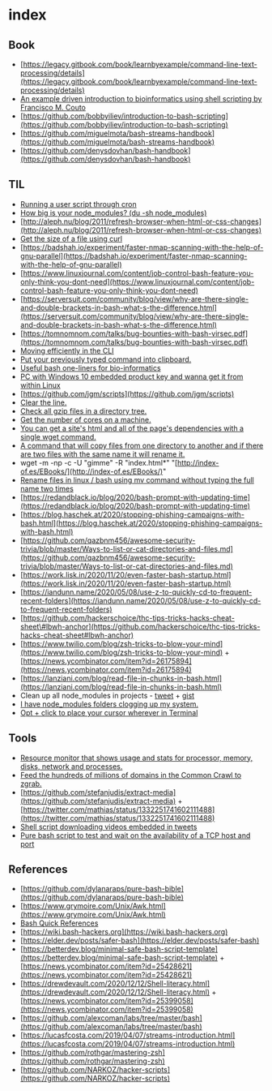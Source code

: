 # index

## Book

* [https://legacy.gitbook.com/book/learnbyexample/command-line-text-processing/details](https://legacy.gitbook.com/book/learnbyexample/command-line-text-processing/details)
* [An example driven introduction to bioinformatics using shell scripting by Francisco M. Couto](http://labs.rd.ciencias.ulisboa.pt/book)
* [https://github.com/bobbyiliev/introduction-to-bash-scripting](https://github.com/bobbyiliev/introduction-to-bash-scripting)
* [https://github.com/miguelmota/bash-streams-handbook](https://github.com/miguelmota/bash-streams-handbook)
* [https://github.com/denysdovhan/bash-handbook](https://github.com/denysdovhan/bash-handbook)

## TIL

* [Running a user script through cron](http://www.federicopereiro.com/script-cron)
* [How big is your node\_modules? \(du -sh node\_modules\)](https://twitter.com/cpojer/status/1231602883759616000)
* [http://aleph.nu/blog/2011/refresh-browser-when-html-or-css-changes](http://aleph.nu/blog/2011/refresh-browser-when-html-or-css-changes)
* [Get the size of a file using curl](https://twitter.com/WebReflection/status/1231278323487080449)
* [https://badshah.io/experiment/faster-nmap-scanning-with-the-help-of-gnu-parallel](https://badshah.io/experiment/faster-nmap-scanning-with-the-help-of-gnu-parallel)
* [https://www.linuxjournal.com/content/job-control-bash-feature-you-only-think-you-dont-need](https://www.linuxjournal.com/content/job-control-bash-feature-you-only-think-you-dont-need)
* [https://serversuit.com/community/blog/view/why-are-there-single-and-double-brackets-in-bash-what-s-the-difference.html](https://serversuit.com/community/blog/view/why-are-there-single-and-double-brackets-in-bash-what-s-the-difference.html)
* [https://tomnomnom.com/talks/bug-bounties-with-bash-virsec.pdf](https://tomnomnom.com/talks/bug-bounties-with-bash-virsec.pdf)
* [Moving efficiently in the CLI](https://clementc.github.io/blog/2018/01/25/moving_cli)
* [Put your previously typed command into clipboard.](https://twitter.com/chaignc/status/1199670722211254273)
* [Useful bash one-liners for bio-informatics](https://github.com/stephenturner/oneliners)
* [PC with Windows 10 embedded product key and wanna get it from within Linux](https://twitter.com/grufwub/status/1204511341219848194)
* [https://github.com/jgm/scripts](https://github.com/jgm/scripts)
* [Clear the line.](https://twitter.com/chaignc/status/1213412331876732928)
* [Check all gzip files in a directory tree.](https://twitter.com/rotnroll666/status/1211951342492753920)
* [Get the number of cores on a machine.](https://twitter.com/ReplicaJune/status/1212645946867228672)
* [You can get a site's html and all of the page's dependencies with a single wget command.](https://twitter.com/philhawksworth/status/1214942635300982785)
* [A command that will copy files from one directory to another and if there are two files with the same name it will rename it.](https://twitter.com/kentcdodds/status/1215744921287589888)
* wget -m -np -c -U "gimme" -R "index.html\*" "[http://index-of.es/EBooks/](http://index-of.es/EBooks/)"
* [Rename files in linux / bash using mv command without typing the full name two times](https://gist.github.com/premek/6e70446cfc913d3c929d7cdbfe896fef)
* [https://redandblack.io/blog/2020/bash-prompt-with-updating-time](https://redandblack.io/blog/2020/bash-prompt-with-updating-time)
* [https://blog.haschek.at/2020/stopping-phishing-campaigns-with-bash.html](https://blog.haschek.at/2020/stopping-phishing-campaigns-with-bash.html)
* [https://github.com/qazbnm456/awesome-security-trivia/blob/master/Ways-to-list-or-cat-directories-and-files.md](https://github.com/qazbnm456/awesome-security-trivia/blob/master/Ways-to-list-or-cat-directories-and-files.md)
* [https://work.lisk.in/2020/11/20/even-faster-bash-startup.html](https://work.lisk.in/2020/11/20/even-faster-bash-startup.html)
* [https://iandunn.name/2020/05/08/use-z-to-quickly-cd-to-frequent-recent-folders](https://iandunn.name/2020/05/08/use-z-to-quickly-cd-to-frequent-recent-folders)
* [https://github.com/hackerschoice/thc-tips-tricks-hacks-cheat-sheet\#lbwh-anchor](https://github.com/hackerschoice/thc-tips-tricks-hacks-cheat-sheet#lbwh-anchor)
* [https://www.twilio.com/blog/zsh-tricks-to-blow-your-mind](https://www.twilio.com/blog/zsh-tricks-to-blow-your-mind) + [https://news.ycombinator.com/item?id=26175894](https://news.ycombinator.com/item?id=26175894)
* [https://lanziani.com/blog/read-file-in-chunks-in-bash.html](https://lanziani.com/blog/read-file-in-chunks-in-bash.html)
* Clean up all node\_modules in projects - [tweet](https://twitter.com/swyx/status/1064672618450579457) + [gist](https://gist.github.com/zephraph/9169b9de4568b858f4b0e45fc41218b7)
* [I have node\_modules folders clogging up my system.](https://twitter.com/dolearning/status/1372481620259770373)
* [Opt + click to place your cursor wherever in Terminal](https://twitter.com/leonte_dev/status/1264140864751878144)

## Tools

* [Resource monitor that shows usage and stats for processor, memory, disks, network and processes.](https://github.com/aristocratos/bashtop)
* [Feed the hundreds of millions of domains in the Common Crawl to zgrab.](https://github.com/lsb/zgrab-the-web)
* [https://github.com/stefanjudis/extract-media](https://github.com/stefanjudis/extract-media) + [https://twitter.com/mathias/status/1332251741602111488](https://twitter.com/mathias/status/1332251741602111488)
* [Shell script downloading videos embedded in tweets](https://gist.github.com/ngregoire/43891d80fde3c6cbb1a52a5a6468fe41)
* [Pure bash script to test and wait on the availability of a TCP host and port](https://github.com/vishnubob/wait-for-it)

## References

* [https://github.com/dylanaraps/pure-bash-bible](https://github.com/dylanaraps/pure-bash-bible)
* [https://www.grymoire.com/Unix/Awk.html](https://www.grymoire.com/Unix/Awk.html)
* [Bash Quick References](https://shellmagic.xyz)
* [https://wiki.bash-hackers.org](https://wiki.bash-hackers.org)
* [https://elder.dev/posts/safer-bash](https://elder.dev/posts/safer-bash)
* [https://betterdev.blog/minimal-safe-bash-script-template](https://betterdev.blog/minimal-safe-bash-script-template) + [https://news.ycombinator.com/item?id=25428621](https://news.ycombinator.com/item?id=25428621)
* [https://drewdevault.com/2020/12/12/Shell-literacy.html](https://drewdevault.com/2020/12/12/Shell-literacy.html) + [https://news.ycombinator.com/item?id=25399058](https://news.ycombinator.com/item?id=25399058)
* [https://github.com/alexcoman/labs/tree/master/bash](https://github.com/alexcoman/labs/tree/master/bash)
* [https://lucasfcosta.com/2019/04/07/streams-introduction.html](https://lucasfcosta.com/2019/04/07/streams-introduction.html)
* [https://github.com/rothgar/mastering-zsh](https://github.com/rothgar/mastering-zsh)
* [https://github.com/NARKOZ/hacker-scripts](https://github.com/NARKOZ/hacker-scripts)

